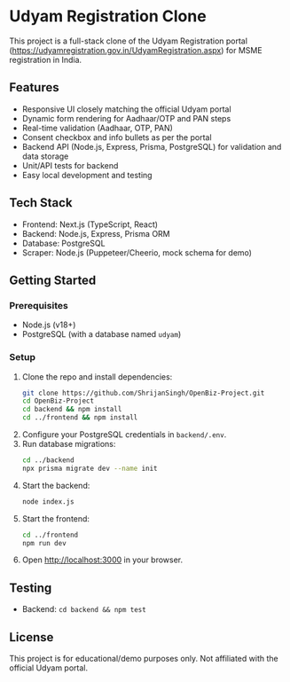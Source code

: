 # Udyam Registration Clone

This project is a full-stack clone of the Udyam Registration portal (https://udyamregistration.gov.in/UdyamRegistration.aspx) for MSME registration in India.

## Features
- Responsive UI closely matching the official Udyam portal
- Dynamic form rendering for Aadhaar/OTP and PAN steps
- Real-time validation (Aadhaar, OTP, PAN)
- Consent checkbox and info bullets as per the portal
- Backend API (Node.js, Express, Prisma, PostgreSQL) for validation and data storage
- Unit/API tests for backend
- Easy local development and testing

## Tech Stack
- Frontend: Next.js (TypeScript, React)
- Backend: Node.js, Express, Prisma ORM
- Database: PostgreSQL
- Scraper: Node.js (Puppeteer/Cheerio, mock schema for demo)

## Getting Started

### Prerequisites
- Node.js (v18+)
- PostgreSQL (with a database named `udyam`)

### Setup
1. Clone the repo and install dependencies:
   ```sh
   git clone https://github.com/ShrijanSingh/OpenBiz-Project.git
   cd OpenBiz-Project
   cd backend && npm install
   cd ../frontend && npm install
   ```
2. Configure your PostgreSQL credentials in `backend/.env`.
3. Run database migrations:
   ```sh
   cd ../backend
   npx prisma migrate dev --name init
   ```
4. Start the backend:
   ```sh
   node index.js
   ```
5. Start the frontend:
   ```sh
   cd ../frontend
   npm run dev
   ```
6. Open [http://localhost:3000](http://localhost:3000) in your browser.

## Testing
- Backend: `cd backend && npm test`

## License
This project is for educational/demo purposes only. Not affiliated with the official Udyam portal.
